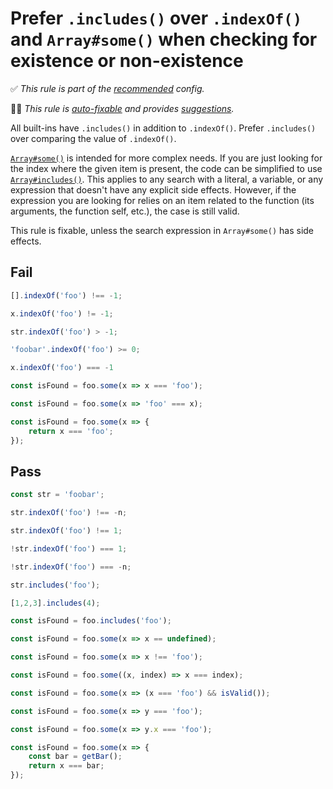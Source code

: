 # Prefer `.includes()` over `.indexOf()` and `Array#some()` when checking for existence or non-existence

<!-- Do not manually modify RULE_NOTICE part -->
<!-- RULE_NOTICE -->
✅ *This rule is part of the [recommended](https://github.com/sindresorhus/eslint-plugin-unicorn#recommended-config) config.*

🔧💡 *This rule is [auto-fixable](https://eslint.org/docs/user-guide/command-line-interface#fixing-problems) and provides [suggestions](https://eslint.org/docs/developer-guide/working-with-rules#providing-suggestions).*
<!-- /RULE_NOTICE -->

All built-ins have `.includes()` in addition to `.indexOf()`. Prefer `.includes()` over comparing the value of `.indexOf()`.

[`Array#some()`](https://developer.mozilla.org/en-US/docs/Web/JavaScript/Reference/Global_Objects/Array/some) is intended for more complex needs. If you are just looking for the index where the given item is present, the code can be simplified to use [`Array#includes()`](https://developer.mozilla.org/en-US/docs/Web/JavaScript/Reference/Global_Objects/Array/includes). This applies to any search with a literal, a variable, or any expression that doesn't have any explicit side effects. However, if the expression you are looking for relies on an item related to the function (its arguments, the function self, etc.), the case is still valid.

This rule is fixable, unless the search expression in `Array#some()` has side effects.

## Fail

```js
[].indexOf('foo') !== -1;
```

```js
x.indexOf('foo') != -1;
```

```js
str.indexOf('foo') > -1;
```

```js
'foobar'.indexOf('foo') >= 0;
```

```js
x.indexOf('foo') === -1
```

```js
const isFound = foo.some(x => x === 'foo');
```

```js
const isFound = foo.some(x => 'foo' === x);
```

```js
const isFound = foo.some(x => {
	return x === 'foo';
});
```

## Pass

```js
const str = 'foobar';
```

```js
str.indexOf('foo') !== -n;
```

```js
str.indexOf('foo') !== 1;
```

```js
!str.indexOf('foo') === 1;
```

```js
!str.indexOf('foo') === -n;
```

```js
str.includes('foo');
```

```js
[1,2,3].includes(4);
```

```js
const isFound = foo.includes('foo');
```

```js
const isFound = foo.some(x => x == undefined);
```

```js
const isFound = foo.some(x => x !== 'foo');
```

```js
const isFound = foo.some((x, index) => x === index);
```

```js
const isFound = foo.some(x => (x === 'foo') && isValid());
```

```js
const isFound = foo.some(x => y === 'foo');
```

```js
const isFound = foo.some(x => y.x === 'foo');
```

```js
const isFound = foo.some(x => {
	const bar = getBar();
	return x === bar;
});
```
